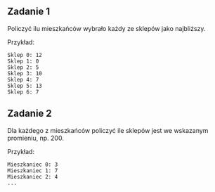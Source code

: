 ## Zadanie 1

Policzyć ilu mieszkańców wybrało każdy ze sklepów jako najbliższy.

Przykład:

    Sklep 0: 12
    Sklep 1: 0
    Sklep 2: 5
    Sklep 3: 10
    Sklep 4: 7
    Sklep 5: 13
    Sklep 6: 7

## Zadanie 2

Dla każdego z mieszkańców policzyć ile sklepów jest we wskazanym promieniu, np. 200.

Przykład:

    Mieszkaniec 0: 3
    Mieszkaniec 1: 7
    Mieszkaniec 2: 4
    ...